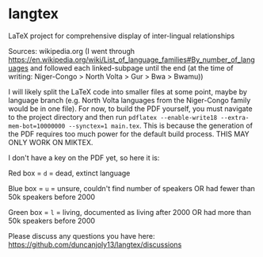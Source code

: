 # langtex
LaTeX project for comprehensive display of inter-lingual relationships

Sources: wikipedia.org (I went through https://en.wikipedia.org/wiki/List_of_language_families#By_number_of_languages and followed each linked-subpage until the end (at the time of writing: Niger-Congo > North Volta > Gur > Bwa > Bwamu))

I will likely split the LaTeX code into smaller files at some point, maybe by language branch (e.g. North Volta languages from the Niger-Congo family would be in one file). For now, to build the PDF yourself, you must navigate to the project directory and then run ```pdflatex --enable-write18 --extra-mem-bot=10000000 --synctex=1 main.tex```. This is because the generation of the PDF requires too much power for the default build process. THIS MAY ONLY WORK ON MIKTEX.

I don't have a key on the PDF yet, so here it is:

Red box = `d` = dead, extinct language

Blue box = `u` = unsure, couldn't find number of speakers OR had fewer than 50k speakers before 2000

Green box = `l` = living, documented as living after 2000 OR had more than 50k speakers before 2000

Please discuss any questions you have here: https://github.com/duncanjoly13/langtex/discussions
